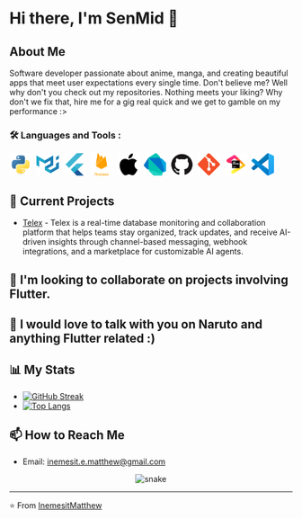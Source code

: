 # Hi there, I'm SenMid 👋

## About Me

Software developer passionate about anime, manga, and creating beautiful apps that meet user expectations every single time. Don't believe me? Well why don't you check out my repositories. Nothing meets your liking? Why don't we fix that, hire me for a gig real quick and we get to gamble on my performance :>

### :hammer_and_wrench: Languages and Tools :

<div>
  <img src="https://github.com/devicons/devicon/blob/master/icons/python/python-original.svg" title="Python" alt="Python" width="40" height="40"/>&nbsp;
  <img src="https://github.com/devicons/devicon/blob/master/icons/materialui/materialui-original.svg" title="Material UI" alt="Material UI" width="40" height="40"/>&nbsp;
  <img src="https://github.com/devicons/devicon/blob/master/icons/flutter/flutter-original.svg" title="Flutter" alt="Flutter" width="40" height="40"/>&nbsp;  
  <img src="https://github.com/devicons/devicon/blob/master/icons/firebase/firebase-plain-wordmark.svg" title="Firebase" alt="Firebase" width="40" height="40"/>&nbsp;
  <img src="https://github.com/devicons/devicon/blob/master/icons/apple/apple-original.svg" title="Apple" alt="apple" width="40" height="40"/>&nbsp;
 <img src="https://github.com/devicons/devicon/blob/master/icons/dart/dart-original.svg" title="Dart" alt="Dart" width="40" height="40"/>&nbsp;
 <img src="https://github.com/devicons/devicon/blob/master/icons/github/github-original.svg" title="Github" alt="Github" width="40" height="40"/>&nbsp;
 <img src="https://github.com/devicons/devicon/blob/master/icons/git/git-original.svg" title="Git" alt="Git" width="40" height="40"/>&nbsp;
  <img src="https://github.com/devicons/devicon/blob/master/icons/jetbrains/jetbrains-original.svg" title="JetBrains" alt="JetBrains" width="40" height="40"/>&nbsp;
  <img src="https://github.com/devicons/devicon/blob/master/icons/vscode/vscode-original.svg" title="VSCode" alt="VSCode" width="40" height="40"/>&nbsp; 
</div>

## 🔭 Current Projects

- [Telex](link) - Telex is a real-time database monitoring and collaboration platform that helps teams stay organized, track updates, and receive AI-driven insights through channel-based messaging, webhook integrations, and a marketplace for customizable AI agents.

## 👯 I'm looking to collaborate on projects involving Flutter.

## 💬 I would love to talk with you on Naruto and anything Flutter related :)

## 📊 My Stats

- [![GitHub Streak](http://github-readme-streak-stats.herokuapp.com?user=InemesitMatthew&theme=dark&background=000000)](https://git.io/streak-stats)
- [![Top Langs](https://github-readme-stats.vercel.app/api/top-langs/?username=InemesitMatthew&layout=compact&theme=vision-friendly-dark)](https://github.com/anuraghazra/github-readme-stats)

## 📫 How to Reach Me

- Email: inemesit.e.matthew@gmail.com

<p align="center">
 <img width="1000" src="assets/github-snake.svg" alt="snake"/>
</p>

---

⭐️ From [InemesitMatthew](https://github.com/InemesitMatthew)
